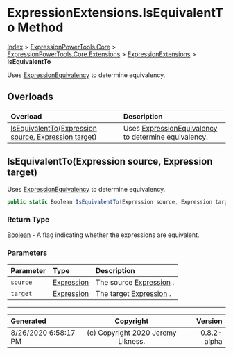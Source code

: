 ﻿# ExpressionExtensions.IsEquivalentTo Method

[Index](../index.md) > [ExpressionPowerTools.Core](ExpressionPowerTools.Core.a.md) > [ExpressionPowerTools.Core.Extensions](ExpressionPowerTools.Core.Extensions.n.md) > [ExpressionExtensions](ExpressionPowerTools.Core.Extensions.ExpressionExtensions.cs.md) > **IsEquivalentTo**

Uses [ExpressionEquivalency](ExpressionPowerTools.Core.Comparisons.ExpressionEquivalency.cs.md) to determine equivalency.

## Overloads

| Overload | Description |
| :-- | :-- |
| [IsEquivalentTo(Expression source, Expression target)](#isequivalenttoexpression-source-expression-target) | Uses [ExpressionEquivalency](ExpressionPowerTools.Core.Comparisons.ExpressionEquivalency.cs.md) to determine equivalency. |
## IsEquivalentTo(Expression source, Expression target)

Uses [ExpressionEquivalency](ExpressionPowerTools.Core.Comparisons.ExpressionEquivalency.cs.md) to determine equivalency.

```csharp
public static Boolean IsEquivalentTo(Expression source, Expression target)
```

### Return Type

 [Boolean](https://docs.microsoft.com/dotnet/api/system.boolean)  - A flag indicating whether the expressions are equivalent.

### Parameters

| Parameter | Type | Description |
| :-- | :-- | :-- |
| `source` | [Expression](https://docs.microsoft.com/dotnet/api/system.linq.expressions.expression) | The source [Expression](https://docs.microsoft.com/dotnet/api/system.linq.expressions.expression) . |
| `target` | [Expression](https://docs.microsoft.com/dotnet/api/system.linq.expressions.expression) | The target [Expression](https://docs.microsoft.com/dotnet/api/system.linq.expressions.expression) . |



---

| Generated | Copyright | Version |
| :-- | :-: | --: |
| 8/26/2020 6:58:17 PM | (c) Copyright 2020 Jeremy Likness. | 0.8.2-alpha |
